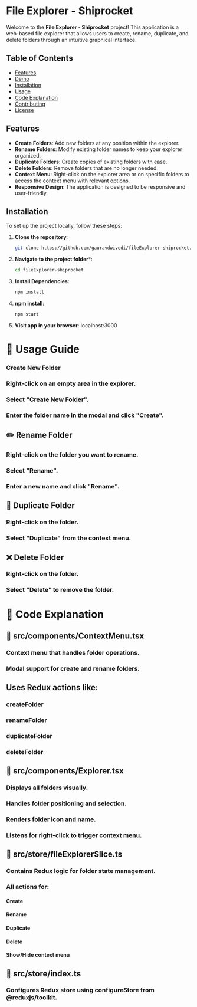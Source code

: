 # File Explorer - Shiprocket

Welcome to the **File Explorer - Shiprocket** project! This application is a web-based file explorer that allows users to create, rename, duplicate, and delete folders through an intuitive graphical interface.

## Table of Contents

- [Features](#features)
- [Demo](#demo)
- [Installation](#installation)
- [Usage](#usage)
- [Code Explanation](#code-explanation)
- [Contributing](#contributing)
- [License](#license)

## Features

- **Create Folders**: Add new folders at any position within the explorer.
- **Rename Folders**: Modify existing folder names to keep your explorer organized.
- **Duplicate Folders**: Create copies of existing folders with ease.
- **Delete Folders**: Remove folders that are no longer needed.
- **Context Menu**: Right-click on the explorer area or on specific folders to access the context menu with relevant options.
- **Responsive Design**: The application is designed to be responsive and user-friendly.


## Installation

To set up the project locally, follow these steps:

1. **Clone the repository**:

   ```bash
   git clone https://github.com/gauravdwivedi/fileExplorer-shiprocket.git

2. **Navigate to the project folder***:

    ```bash
    cd fileExplorer-shiprocket
3. **Install Dependencies**:
    ```bash
    npm install
4. **npm install**:
     ```bash
     npm start
5. **Visit app in your browser**:
    localhost:3000

# 🚀 Usage Guide

  ### Create New Folder
### Right-click on an empty area in the explorer.
### Select "Create New Folder".
### Enter the folder name in the modal and click "Create".

## ✏️ Rename Folder
### Right-click on the folder you want to rename.
### Select "Rename".
### Enter a new name and click "Rename".
## 📄 Duplicate Folder
### Right-click on the folder.
### Select "Duplicate" from the context menu.
## ❌ Delete Folder
### Right-click on the folder.
### Select "Delete" to remove the folder.


# 🧠 Code Explanation

## 📁 src/components/ContextMenu.tsx
### Context menu that handles folder operations.
### Modal support for create and rename folders.

## Uses Redux actions like:
### createFolder
### renameFolder
### duplicateFolder
### deleteFolder

## 📁 src/components/Explorer.tsx
### Displays all folders visually.
### Handles folder positioning and selection.
### Renders folder icon and name.
### Listens for right-click to trigger context menu.

## 📁 src/store/fileExplorerSlice.ts
### Contains Redux logic for folder state management.
### All actions for:
#### Create
#### Rename
#### Duplicate
#### Delete
#### Show/Hide context menu

## 📁 src/store/index.ts
### Configures Redux store using configureStore from @reduxjs/toolkit.








